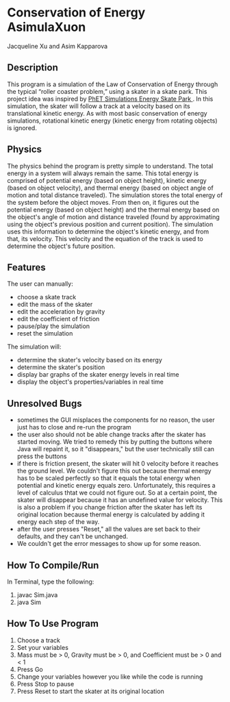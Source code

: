 # Conservation of Energy AsimulaXuon
Jacqueline Xu and Asim Kapparova

<h2> Description </h2>
<p> This program is a simulation of the Law of Conservation of Energy through the typical “roller coaster problem,” using a skater in a skate park. This project idea was inspired by <a href="https://phet.colorado.edu/en/simulation/energy-skate-park-basics"> PhET Simulations Energy Skate Park </a>. In this simulation, the skater will follow a track at a velocity based on its translational kinetic energy. As with most basic conservation of energy simulations, rotational kinetic energy (kinetic energy from rotating objects) is ignored. </p>

<h2> Physics </h2>
<p> The physics behind the program is pretty simple to understand. The total energy in a system will always remain the same. This total energy is comprised of potential energy (based on object height), kinetic energy (based on object velocity), and thermal energy (based on object angle of motion and total distance traveled). The simulation stores the total energy of the system before the object moves. From then on, it figures out the potential energy (based on object height) and the thermal energy based on the object's angle of motion and distance traveled (found by approximating using the object's previous position and current position). The simulation uses this information to determine the object's kinetic energy, and from that, its velocity. This velocity and the equation of the track is used to determine the object's future position. </p>

<h2> Features </h2>
<p> The user can manually:
	<ul>
	  <li>choose a skate track</li>
	  <li>edit the mass of the skater </li>
	  <li>edit the acceleration by gravity </li>
	  <li>edit the coefficient of friction </li>
	  <li>pause/play the simulation </li>
	  <li>reset the simulation </li>
	</ul>
</p>
<p> The simulation will:
	<ul>
	  <li>determine the skater's velocity based on its energy </li>
	  <li>determine the skater's position </li>
	  <li>display bar graphs of the skater energy levels in real time </li>
	  <li>display the object's properties/variables in real time </li>
	</ul>
</p>

<h2> Unresolved Bugs </h2>
<p>
	<ul>
		<li>sometimes the GUI misplaces the components for no reason, the user just has to close and re-run the program</li>
		<li>the user also should not be able change tracks after the skater has started moving. We tried to remedy this by putting the buttons where Java will repaint it, so it "disappears," but the user technically still can press the buttons</li>
		<li>if there is friction present, the skater will hit 0 velocity before it reaches the ground level. We couldn't figure this out because thermal energy has to be scaled perfectly so that it equals the total energy when potential and kinetic energy equals zero. Unfortunately, this requires a level of calculus thtat we could not figure out. So at a certain point, the skater will disappear because it has an undefined value for velocity. This is also a problem if you change friction after the skater has left its original location because thermal energy is calculated by adding it energy each step of the way. </li>
		<li>after the user presses "Reset," all the values are set back to their defaults, and they can't be unchanged.</li>
		<li>We couldn't get the error messages to show up for some reason.</li>
	</ul>
</p>

<h2> How To Compile/Run </h2>
<p> In Terminal, type the following:
	<ol>
	  <li>javac Sim.java </li>
	  <li>java Sim </li>
	</ol>
</p>

<h2> How To Use Program </h2>
<p> 
	<ol>
	  <li>Choose a track</li>
	  <li>Set your variables</li>
	  <li>Mass must be > 0, Gravity must be > 0, and Coefficient must be > 0 and < 1 </li>
	  <li>Press Go</li>
	  <li>Change your variables however you like while the code is running</li>
	  <li>Press Stop to pause</li>
	  <li>Press Reset to start the skater at its original location</li>
	</ol>
</p>
